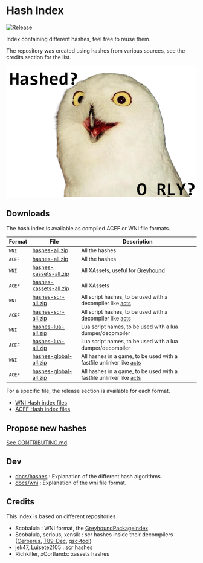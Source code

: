 # Hash Index

[![Release](https://github.com/ate47/HashIndex/actions/workflows/release.yml/badge.svg?branch=main)](https://github.com/ate47/HashIndex/actions/workflows/release.yml)

Index containing different hashes, feel free to reuse them. 

The repository was created using hashes from various sources, see the credits section for the list.

![meme](docs/logo.png)

## Downloads

The hash index is available as compiled ACEF or WNI file formats.

| Format | File | Description |
|------|------|-------------|
| `WNI`  | [hashes-all.zip](https://github.com/ate47/HashIndex/releases/download/release/hashes-all.zip) | All the hashes |
| `ACEF` | [hashes-all.zip](https://github.com/ate47/HashIndex/releases/download/release-acef/hashes-all.zip) | All the hashes |
| `WNI`  | [hashes-xassets-all.zip](https://github.com/ate47/HashIndex/releases/download/release/hashes-xassets-all.zip) | All XAssets, useful for [Greyhound](https://github.com/Scobalula/Greyhound)|
| `ACEF` | [hashes-xassets-all.zip](https://github.com/ate47/HashIndex/releases/download/release-acef/hashes-xassets-all.zip) | All XAssets  |
| `WNI`  | [hashes-scr-all.zip](https://github.com/ate47/HashIndex/releases/download/release/hashes-scr-all.zip) | All script hashes, to be used with a decompiler like [acts](https://github.com/ate47/atian-cod-tools) |
| `ACEF` | [hashes-scr-all.zip](https://github.com/ate47/HashIndex/releases/download/release-acef/hashes-scr-all.zip) | All script hashes, to be used with a decompiler like [acts](https://github.com/ate47/atian-cod-tools) |
| `WNI`  | [hashes-lua-all.zip](https://github.com/ate47/HashIndex/releases/download/release/hashes-lua-all.zip) | Lua script names, to be used with a lua dumper/decompiler |
| `ACEF` | [hashes-lua-all.zip](https://github.com/ate47/HashIndex/releases/download/release-acef/hashes-lua-all.zip) | Lua script names, to be used with a lua dumper/decompiler |
| `WNI`  | [hashes-global-all.zip](https://github.com/ate47/HashIndex/releases/download/release/hashes-global-all.zip) | All hashes in a game, to be used with a fastfile unlinker like [acts](https://github.com/ate47/atian-cod-tools) |
| `ACEF` | [hashes-global-all.zip](https://github.com/ate47/HashIndex/releases/download/release-acef/hashes-global-all.zip) | All hashes in a game, to be used with a fastfile unlinker like [acts](https://github.com/ate47/atian-cod-tools) |

For a specific file, the release section is available for each format.

- [WNI Hash index files](https://github.com/ate47/HashIndex/releases/tag/release)
- [ACEF Hash index files](https://github.com/ate47/HashIndex/releases/tag/release-acef)

## Propose new hashes

[See CONTRIBUTING.md](.github/CONTRIBUTING.md).

## Dev

- [docs/hashes](docs/hashes.md) : Explanation of the different hash algorithms.
- [docs/wni](docs/wni.md) : Explanation of the wni file format.

## Credits

This index is based on different repositories

- Scobalula : WNI format, the [GreyhoundPackageIndex](https://github.com/Scobalula/GreyhoundPackageIndex)
- Scobalula, serious, xensik : scr hashes inside their decompilers ([Cerberus](https://github.com/Scobalula/Cerberus-Repo), [T89-Dec](https://github.com/shiversoftdev/T89-Dec), [gsc-tool](https://github.com/xensik/gsc-tool/))
- jek47, Luisete2105 : scr hashes
- Richkiller, xCortlandx: xassets hashes
